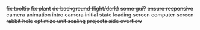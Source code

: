 ~~fix tooltip~~
~~fix plant~~
~~do background (light/dark)~~
~~some gui?~~
~~ensure responsive~~
camera animation intro
~~camera initial state~~
~~loading screen~~
~~computer screen rabbit hole~~
~~optimize unit scaling~~
~~projects  side overflow~~
